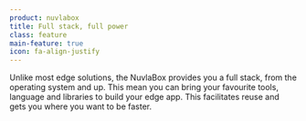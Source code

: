 ```yaml
---
product: nuvlabox
title: Full stack, full power
class: feature
main-feature: true
icon: fa-align-justify
---
```


Unlike most edge solutions, the NuvlaBox provides you a full stack, from the operating system and up. This mean you can bring your favourite tools, language and libraries to build your edge app. This facilitates reuse and gets you where you want to be faster.
